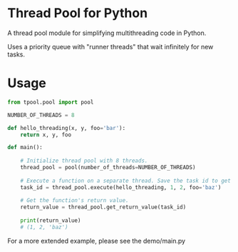 # Thread Pool for Python

A thread pool module for simplifying multithreading code in Python.

Uses a priority queue with "runner threads" that wait infinitely for new tasks.


# Usage

```python
from tpool.pool import pool

NUMBER_OF_THREADS = 8

def hello_threading(x, y, foo='bar'):
    return x, y, foo

def main():
    
    # Initialize thread pool with 8 threads.
    thread_pool = pool(number_of_threads=NUMBER_OF_THREADS)
    
    # Execute a function on a separate thread. Save the task id to get the return value later.
    task_id = thread_pool.execute(hello_threading, 1, 2, foo='baz')
    
    # Get the function's return value.
    return_value = thread_pool.get_return_value(task_id)
    
    print(return_value)
    # (1, 2, 'baz')

```

For a more extended example, please see the demo/main.py
